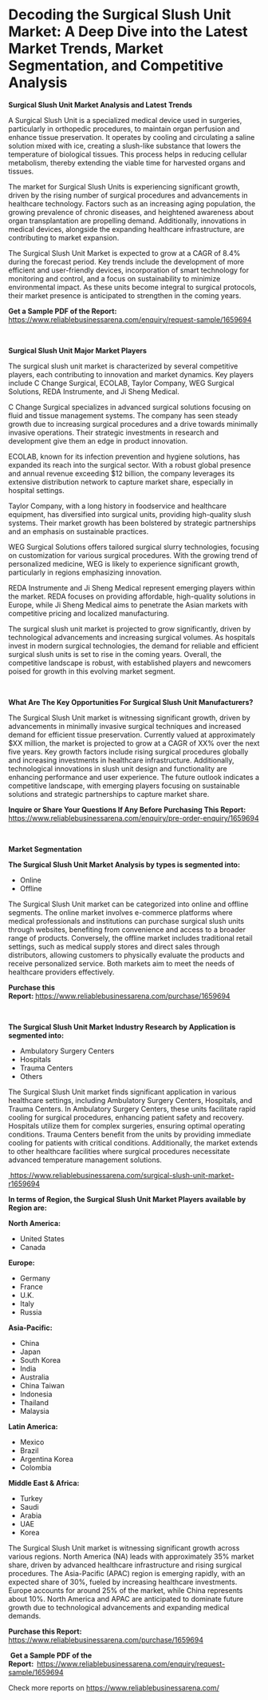 <p><h1>Decoding the Surgical Slush Unit Market: A Deep Dive into the Latest Market Trends, Market Segmentation, and Competitive Analysis</h1></p><p><strong>Surgical Slush Unit Market Analysis and Latest Trends</strong></p>
<p><p>A Surgical Slush Unit is a specialized medical device used in surgeries, particularly in orthopedic procedures, to maintain organ perfusion and enhance tissue preservation. It operates by cooling and circulating a saline solution mixed with ice, creating a slush-like substance that lowers the temperature of biological tissues. This process helps in reducing cellular metabolism, thereby extending the viable time for harvested organs and tissues.</p><p>The market for Surgical Slush Units is experiencing significant growth, driven by the rising number of surgical procedures and advancements in healthcare technology. Factors such as an increasing aging population, the growing prevalence of chronic diseases, and heightened awareness about organ transplantation are propelling demand. Additionally, innovations in medical devices, alongside the expanding healthcare infrastructure, are contributing to market expansion.</p><p>The Surgical Slush Unit Market is expected to grow at a CAGR of 8.4% during the forecast period. Key trends include the development of more efficient and user-friendly devices, incorporation of smart technology for monitoring and control, and a focus on sustainability to minimize environmental impact. As these units become integral to surgical protocols, their market presence is anticipated to strengthen in the coming years.</p></p>
<p><strong>Get a Sample PDF of the Report:&nbsp;</strong> <a href="https://www.reliablebusinessarena.com/enquiry/request-sample/1659694?utm_campaign=2454&utm_medium=2&utm_source=Github&utm_content=ia&utm_term=23032025&utm_id=surgical-slush-unit">https://www.reliablebusinessarena.com/enquiry/request-sample/1659694</a></p>
<p>&nbsp;</p>
<p><strong>Surgical Slush Unit Major Market Players</strong></p>
<p><p>The surgical slush unit market is characterized by several competitive players, each contributing to innovation and market dynamics. Key players include C Change Surgical, ECOLAB, Taylor Company, WEG Surgical Solutions, REDA Instrumente, and Ji Sheng Medical.</p><p>C Change Surgical specializes in advanced surgical solutions focusing on fluid and tissue management systems. The company has seen steady growth due to increasing surgical procedures and a drive towards minimally invasive operations. Their strategic investments in research and development give them an edge in product innovation.</p><p>ECOLAB, known for its infection prevention and hygiene solutions, has expanded its reach into the surgical sector. With a robust global presence and annual revenue exceeding $12 billion, the company leverages its extensive distribution network to capture market share, especially in hospital settings.</p><p>Taylor Company, with a long history in foodservice and healthcare equipment, has diversified into surgical units, providing high-quality slush systems. Their market growth has been bolstered by strategic partnerships and an emphasis on sustainable practices.</p><p>WEG Surgical Solutions offers tailored surgical slurry technologies, focusing on customization for various surgical procedures. With the growing trend of personalized medicine, WEG is likely to experience significant growth, particularly in regions emphasizing innovation.</p><p>REDA Instrumente and Ji Sheng Medical represent emerging players within the market. REDA focuses on providing affordable, high-quality solutions in Europe, while Ji Sheng Medical aims to penetrate the Asian markets with competitive pricing and localized manufacturing.</p><p>The surgical slush unit market is projected to grow significantly, driven by technological advancements and increasing surgical volumes. As hospitals invest in modern surgical technologies, the demand for reliable and efficient surgical slush units is set to rise in the coming years. Overall, the competitive landscape is robust, with established players and newcomers poised for growth in this evolving market segment.</p></p>
<p>&nbsp;</p>
<p><strong>What Are The Key Opportunities For Surgical Slush Unit Manufacturers?</strong></p>
<p><p>The Surgical Slush Unit market is witnessing significant growth, driven by advancements in minimally invasive surgical techniques and increased demand for efficient tissue preservation. Currently valued at approximately $XX million, the market is projected to grow at a CAGR of XX% over the next five years. Key growth factors include rising surgical procedures globally and increasing investments in healthcare infrastructure. Additionally, technological innovations in slush unit design and functionality are enhancing performance and user experience. The future outlook indicates a competitive landscape, with emerging players focusing on sustainable solutions and strategic partnerships to capture market share.</p></p>
<p><strong>Inquire or Share Your Questions If Any Before Purchasing This Report:</strong> <a href="https://www.reliablebusinessarena.com/enquiry/pre-order-enquiry/1659694?utm_campaign=2454&utm_medium=2&utm_source=Github&utm_content=ia&utm_term=23032025&utm_id=surgical-slush-unit">https://www.reliablebusinessarena.com/enquiry/pre-order-enquiry/1659694</a></p>
<p>&nbsp;</p>
<p><strong>Market Segmentation</strong></p>
<p><strong>The Surgical Slush Unit Market Analysis by types is segmented into:</strong></p>
<p><ul><li>Online</li><li>Offline</li></ul></p>
<p><p>The Surgical Slush Unit market can be categorized into online and offline segments. The online market involves e-commerce platforms where medical professionals and institutions can purchase surgical slush units through websites, benefiting from convenience and access to a broader range of products. Conversely, the offline market includes traditional retail settings, such as medical supply stores and direct sales through distributors, allowing customers to physically evaluate the products and receive personalized service. Both markets aim to meet the needs of healthcare providers effectively.</p></p>
<p><strong>Purchase this Report:&nbsp;</strong><a href="https://www.reliablebusinessarena.com/purchase/1659694?utm_campaign=2454&utm_medium=2&utm_source=Github&utm_content=ia&utm_term=23032025&utm_id=surgical-slush-unit">https://www.reliablebusinessarena.com/purchase/1659694</a></p>
<p>&nbsp;</p>
<p><strong>The Surgical Slush Unit Market Industry Research by Application is segmented into:</strong></p>
<p><ul><li>Ambulatory Surgery Centers</li><li>Hospitals</li><li>Trauma Centers</li><li>Others</li></ul></p>
<p><p>The Surgical Slush Unit market finds significant application in various healthcare settings, including Ambulatory Surgery Centers, Hospitals, and Trauma Centers. In Ambulatory Surgery Centers, these units facilitate rapid cooling for surgical procedures, enhancing patient safety and recovery. Hospitals utilize them for complex surgeries, ensuring optimal operating conditions. Trauma Centers benefit from the units by providing immediate cooling for patients with critical conditions. Additionally, the market extends to other healthcare facilities where surgical procedures necessitate advanced temperature management solutions.</p></p>
<p><a href="https://www.reliablebusinessarena.com/surgical-slush-unit-market-r1659694?utm_campaign=2454&utm_medium=2&utm_source=Github&utm_content=ia&utm_term=23032025&utm_id=surgical-slush-unit">&nbsp;https://www.reliablebusinessarena.com/surgical-slush-unit-market-r1659694</a></p>
<p><strong>In terms of Region, the Surgical Slush Unit Market Players available by Region are:</strong></p>
<p>
    <p> <strong> North America: </strong>
        <ul>
            <li>United States</li>
            <li>Canada</li>
        </ul>
        </p> 
    <p> <strong> Europe: </strong>
        <ul>
            <li>Germany</li>
            <li>France</li>
            <li>U.K.</li>
            <li>Italy</li>
            <li>Russia</li>
        </ul>
        </p> 
    <p> <strong> Asia-Pacific: </strong>
        <ul>
            <li>China</li>
            <li>Japan</li>
            <li>South Korea</li>
            <li>India</li>
            <li>Australia</li>
            <li>China Taiwan</li>
            <li>Indonesia</li>
            <li>Thailand</li>
            <li>Malaysia</li>
        </ul>
        </p> 
    <p> <strong> Latin America: </strong>
        <ul>
            <li>Mexico</li>
            <li>Brazil</li>
            <li>Argentina Korea</li>
            <li>Colombia</li>
        </ul>
        </p> 
    <p> <strong> Middle East & Africa: </strong>
        <ul>
            <li>Turkey</li>
            <li>Saudi</li>
            <li>Arabia</li>
            <li>UAE</li>
            <li>Korea</li>
        </ul>
    </p>
    </p>
<p><p>The Surgical Slush Unit market is witnessing significant growth across various regions. North America (NA) leads with approximately 35% market share, driven by advanced healthcare infrastructure and rising surgical procedures. The Asia-Pacific (APAC) region is emerging rapidly, with an expected share of 30%, fueled by increasing healthcare investments. Europe accounts for around 25% of the market, while China represents about 10%. North America and APAC are anticipated to dominate future growth due to technological advancements and expanding medical demands.</p></p>
<p><strong>Purchase this Report: </strong><a href="https://www.reliablebusinessarena.com/purchase/1659694?utm_campaign=2454&utm_medium=2&utm_source=Github&utm_content=ia&utm_term=23032025&utm_id=surgical-slush-unit">https://www.reliablebusinessarena.com/purchase/1659694</a></p>
<p>&nbsp;<strong>Get a Sample PDF of the Report:&nbsp;&nbsp;</strong><a href="https://www.reliablebusinessarena.com/enquiry/request-sample/1659694?utm_campaign=2454&utm_medium=2&utm_source=Github&utm_content=ia&utm_term=23032025&utm_id=surgical-slush-unit">https://www.reliablebusinessarena.com/enquiry/request-sample/1659694</a></p>
<p><strong></strong></p>
<p>Check more reports on <a href="https://www.reliablebusinessarena.com/?utm_campaign=2454&utm_medium=2&utm_source=Github&utm_content=ia&utm_term=23032025&utm_id=surgical-slush-unit">https://www.reliablebusinessarena.com/</a></p>